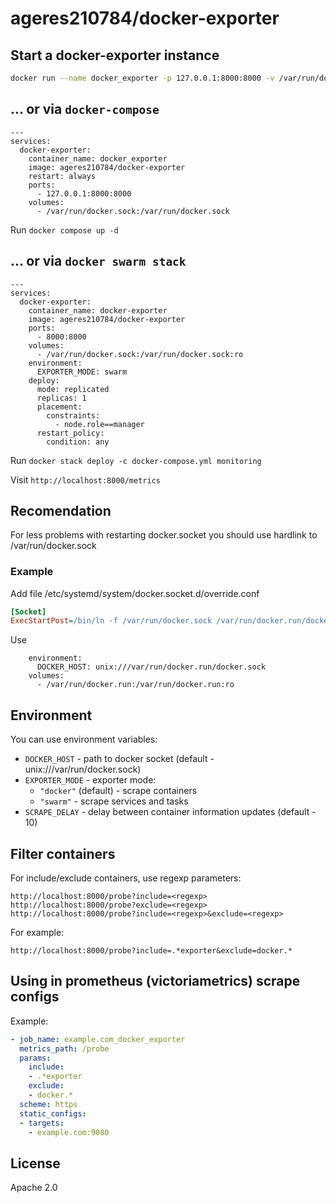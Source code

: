 # ageres210784/docker-exporter

## Start a docker-exporter instance
```bash
docker run --name docker_exporter -p 127.0.0.1:8000:8000 -v /var/run/docker.sock:/var/run/docker.sock -d ageres210784/docker-exporter
```
## ... or via `docker-compose`
```docker
---
services:
  docker-exporter:
    container_name: docker_exporter
    image: ageres210784/docker-exporter
    restart: always
    ports:
      - 127.0.0.1:8000:8000
    volumes:
      - /var/run/docker.sock:/var/run/docker.sock
```
Run `docker compose up -d`

## ... or via `docker swarm stack`
```docker
---
services:
  docker-exporter:
    container_name: docker-exporter
    image: ageres210784/docker-exporter
    ports:
      - 8000:8000
    volumes:
      - /var/run/docker.sock:/var/run/docker.sock:ro
    environment:
      EXPORTER_MODE: swarm
    deploy:
      mode: replicated
      replicas: 1
      placement:
        constraints:
          - node.role==manager
      restart_policy:
        condition: any
```

Run `docker stack deploy -c docker-compose.yml monitoring`

Visit `http://localhost:8000/metrics`

## Recomendation
For less problems with restarting docker.socket you should use hardlink to /var/run/docker.sock

### Example
Add file /etc/systemd/system/docker.socket.d/override.conf
```ini
[Socket]
ExecStartPost=/bin/ln -f /var/run/docker.sock /var/run/docker.run/docker.sock
```

Use
```Docker
    environment:
      DOCKER_HOST: unix:///var/run/docker.run/docker.sock
    volumes:
      - /var/run/docker.run:/var/run/docker.run:ro
```

## Environment
You can use environment variables:
- `DOCKER_HOST` - path to docker socket (default - unix:///var/run/docker.sock)
- `EXPORTER_MODE` - exporter mode:
  - `"docker"` (default) - scrape containers
  - `"swarm"` - scrape services and tasks
- `SCRAPE_DELAY` - delay between container information updates (default - 10)

## Filter containers
For include/exclude containers, use regexp parameters:
```
http://localhost:8000/probe?include=<regexp>
http://localhost:8000/probe?exclude=<regexp>
http://localhost:8000/probe?include=<regexp>&exclude=<regexp>
```
For example:
```
http://localhost:8000/probe?include=.*exporter&exclude=docker.*
```

## Using in prometheus (victoriametrics) scrape configs
Example:
```yml
- job_name: example.com_docker_exporter
  metrics_path: /probe
  params:
    include:
    - .*exporter
    exclude:
    - docker.*
  scheme: https
  static_configs:
  - targets:
    - example.com:9080
```

## License

Apache 2.0
